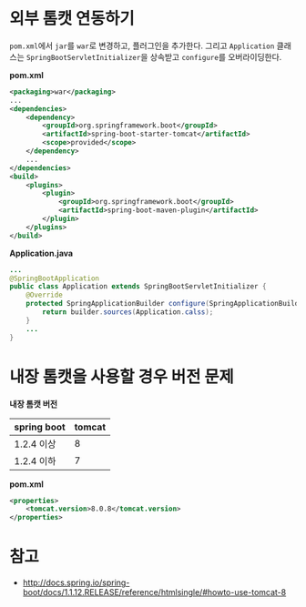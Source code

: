 # 외부 톰캣 연동하기

`pom.xml`에서 `jar`를 `war`로 변경하고, 플러그인을 추가한다. 그리고 `Application` 클래스는 `SpringBootServletInitializer`을 상속받고 `configure`를 오버라이딩한다.

**pom.xml**
```xml
<packaging>war</packaging>
...
<dependencies>
    <dependency>
        <groupId>org.springframework.boot</groupId>
        <artifactId>spring-boot-starter-tomcat</artifactId>
        <scope>provided</scope>
    </dependency>
    ...
</dependencies>
<build>
    <plugins>
        <plugin>
            <groupId>org.springframework.boot</groupId>
            <artifactId>spring-boot-maven-plugin</artifactId>
        </plugin>
    </plugins>
</build>
```

**Application.java**
```java
...
@SpringBootApplication
public class Application extends SpringBootServletInitializer {
    @Override
    protected SpringApplicationBuilder configure(SpringApplicationBuilder builder) {
        return builder.sources(Application.calss);
    }
    ...
}
```

# 내장 톰캣을 사용할 경우 버전 문제

**내장 톰캣 버전**

| spring boot | tomcat |
|-------------|--------|
|  1.2.4 이상  |    8   |
|  1.2.4 이하  |    7   |

**pom.xml**
```xml
<properties>
    <tomcat.version>8.0.8</tomcat.version>
</properties>
```

# 참고
- http://docs.spring.io/spring-boot/docs/1.1.12.RELEASE/reference/htmlsingle/#howto-use-tomcat-8